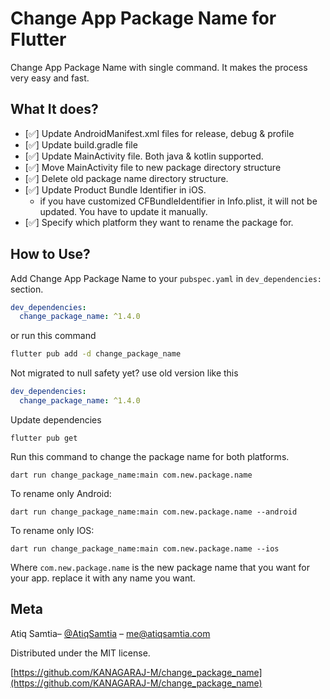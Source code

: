 # Change App Package Name for Flutter
Change App Package Name with single command. It makes the process very easy and fast.

## What It does?
- [✅] Update AndroidManifest.xml files for release, debug & profile
- [✅] Update build.gradle file
- [✅] Update MainActivity file. Both java & kotlin supported.
- [✅] Move MainActivity file to new package directory structure
- [✅] Delete old package name directory structure.
- [✅] Update Product Bundle Identifier in iOS.
    - if you have customized CFBundleIdentifier in Info.plist, it will not be updated. You have to update it manually.
- [✅] Specify which platform they want to rename the package for.

## How to Use?

Add Change App Package Name to your `pubspec.yaml` in `dev_dependencies:` section.
```yaml
dev_dependencies: 
  change_package_name: ^1.4.0
```
or run this command
```bash
flutter pub add -d change_package_name
```
Not migrated to null safety yet? use old version like this
```yaml
dev_dependencies: 
  change_package_name: ^1.4.0
```


Update dependencies
```
flutter pub get
```
Run this command to change the package name for both platforms.

```
dart run change_package_name:main com.new.package.name
```
To rename only Android:
```
dart run change_package_name:main com.new.package.name --android
```
To rename only IOS:
```
dart run change_package_name:main com.new.package.name --ios
```

Where `com.new.package.name` is the new package name that you want for your app. replace it with any name you want.

## Meta

Atiq Samtia– [@AtiqSamtia](https://twitter.com/atiqsamtia) – me@atiqsamtia.com

Distributed under the MIT license.

[https://github.com/KANAGARAJ-M/change_package_name](https://github.com/KANAGARAJ-M/change_package_name)

